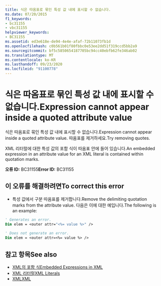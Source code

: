 ```yaml
---
title: 식은 따옴표로 묶인 특성 값 내에 표시할 수 없습니다.
ms.date: 07/20/2015
f1_keywords:
- bc31155
- vbc31155
helpviewer_keywords:
- BC31155
ms.assetid: ed3e618e-de94-4e4e-afaf-72b11073fb1d
ms.openlocfilehash: c0b561b01f80fbbc0e53ee2dd51f319ccd5bb2a9
ms.sourcegitcommit: bf5c5850654187705bc94cc40ebfb62fe346ab02
ms.translationtype: MT
ms.contentlocale: ko-KR
ms.lasthandoff: 09/23/2020
ms.locfileid: "91100778"
---
```

# <a name="expression-cannot-appear-inside-a-quoted-attribute-value"></a><span data-ttu-id="46f2b-102">식은 따옴표로 묶인 특성 값 내에 표시할 수 없습니다.</span><span class="sxs-lookup"><span data-stu-id="46f2b-102">Expression cannot appear inside a quoted attribute value</span></span>

<span data-ttu-id="46f2b-103">식은 따옴표로 묶인 특성 값 내에 표시할 수 없습니다.</span><span class="sxs-lookup"><span data-stu-id="46f2b-103">Expression cannot appear inside a quoted attribute value.</span></span> <span data-ttu-id="46f2b-104">따옴표를 제거하세요.</span><span class="sxs-lookup"><span data-stu-id="46f2b-104">Try removing quotes.</span></span>  
  
 <span data-ttu-id="46f2b-105">XML 리터럴에 대한 특성 값의 포함 식이 따옴표 안에 들어 있습니다.</span><span class="sxs-lookup"><span data-stu-id="46f2b-105">An embedded expression in an attribute value for an XML literal is contained within quotation marks.</span></span>  
  
 <span data-ttu-id="46f2b-106">**오류 ID:** BC31155</span><span class="sxs-lookup"><span data-stu-id="46f2b-106">**Error ID:** BC31155</span></span>  
  
## <a name="to-correct-this-error"></a><span data-ttu-id="46f2b-107">이 오류를 해결하려면</span><span class="sxs-lookup"><span data-stu-id="46f2b-107">To correct this error</span></span>  
  
- <span data-ttu-id="46f2b-108">특성 값에서 구분 따옴표를 제거합니다.</span><span class="sxs-lookup"><span data-stu-id="46f2b-108">Remove the delimiting quotation marks from the attribute value.</span></span> <span data-ttu-id="46f2b-109">다음은 이에 대한 예입니다.</span><span class="sxs-lookup"><span data-stu-id="46f2b-109">The following is an example:</span></span>  
  
```vb  
' Generates an error.  
Dim elem = <outer attr="<%= value %>" />  
  
' Does not generate an error.  
Dim elem = <outer attr=<%= value %> />  
```  
  
## <a name="see-also"></a><span data-ttu-id="46f2b-110">참고 항목</span><span class="sxs-lookup"><span data-stu-id="46f2b-110">See also</span></span>

- [<span data-ttu-id="46f2b-111">XML의 포함 식</span><span class="sxs-lookup"><span data-stu-id="46f2b-111">Embedded Expressions in XML</span></span>](../programming-guide/language-features/xml/embedded-expressions-in-xml.md)
- [<span data-ttu-id="46f2b-112">XML 리터럴</span><span class="sxs-lookup"><span data-stu-id="46f2b-112">XML Literals</span></span>](../language-reference/xml-literals/index.md)
- [<span data-ttu-id="46f2b-113">XML</span><span class="sxs-lookup"><span data-stu-id="46f2b-113">XML</span></span>](../programming-guide/language-features/xml/index.md)
